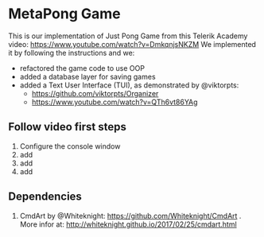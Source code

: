 # MetaPong Game

This is our implementation of Just Pong Game from this Telerik Academy video:
https://www.youtube.com/watch?v=DmkqnjsNKZM
We implemented it by following the instructions and we:

- refactored the game code to use OOP
- added a database layer for saving games
- added a Text User Interface (TUI), as demonstrated by @viktorpts:
  - https://github.com/viktorpts/Organizer
  - https://www.youtube.com/watch?v=QTh6vt86YAg

## Follow video first steps

1. Configure the console window
2. add
3. add
4. add

## Dependencies
1. CmdArt by @Whiteknight:  https://github.com/Whiteknight/CmdArt . More infor at:  http://whiteknight.github.io/2017/02/25/cmdart.html

